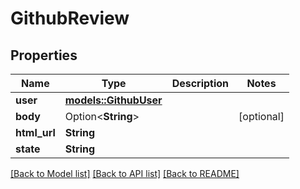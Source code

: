 # GithubReview

## Properties

Name | Type | Description | Notes
------------ | ------------- | ------------- | -------------
**user** | [**models::GithubUser**](GithubUser.md) |  | 
**body** | Option<**String**> |  | [optional]
**html_url** | **String** |  | 
**state** | **String** |  | 

[[Back to Model list]](../README.md#documentation-for-models) [[Back to API list]](../README.md#documentation-for-api-endpoints) [[Back to README]](../README.md)


